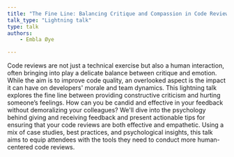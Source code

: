 ```yaml
---
title: "The Fine Line: Balancing Critique and Compassion in Code Reviews"
talk_type: "Lightning talk"
type: talk
authors:
    - Embla Øye

---
```

Code reviews are not just a technical exercise but also a human interaction, often bringing into play a delicate balance between critique and emotion. While the aim is to improve code quality, an overlooked aspect is the impact it can have on developers' morale and team dynamics. This lightning talk explores the fine line between providing constructive criticism and hurting someone’s feelings. How can you be candid and effective in your feedback without demoralizing your colleagues? We'll dive into the psychology behind giving and receiving feedback and present actionable tips for ensuring that your code reviews are both effective and empathetic. Using a mix of case studies, best practices, and psychological insights, this talk aims to equip attendees with the tools they need to conduct more human-centered code reviews.
